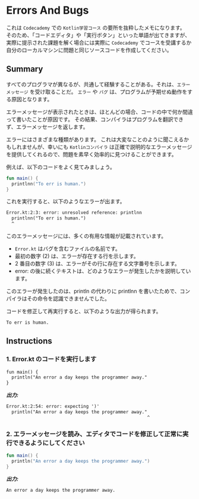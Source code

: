 # Errors And Bugs

これは `Codecademy` での `Kotlin学習コース` の要所を抜粋したメモになります。</br>
そのため、「コードエディタ」や「実行ボタン」といった単語が出てきますが、実際に提示された課題を解く場合には実際に `Codecademy` でコースを受講するか自分のローカルマシンに問題と同じソースコードを作成してください。

## Summary

すべてのプログラマが異なるが、共通して経験することがある。それは、`エラーメッセージ` を受け取ることだ。
`エラー` や `バグ` は、プログラムが予期せぬ動作をする原因となります。

エラーメッセージが表示されたときは、ほとんどの場合、コードの中で何か間違って書いたことが原因です。
その結果、コンパイラはプログラムを翻訳できず、エラーメッセージを返します。

エラーにはさまざまな種類があります。
これは大変なことのように聞こえるかもしれませんが、幸いにも `Kotlinコンパイラ` は正確で説明的なエラーメッセージを提供してくれるので、問題を素早く効率的に見つけることができます。

例えば、以下のコードをよく見てみましょう。

```kotlin
fun main() {
  printlnn("To err is human.")
}
```

これを実行すると、以下のようなエラーが出ます。

```txt
Error.kt:2:3: error: unresolved reference: printlnn
  printlnn("To err is human.")
  ^
```

このエラーメッセージには、多くの有用な情報が記載されています。

- `Error.kt` はバグを含むファイルの名前です。
- 最初の数字 (2) は、エラーが存在する行を示します。
- 2 番目の数字 (3) は、エラーがその行に存在する文字番号を示します。
- error: の後に続くテキストは、どのようなエラーが発生したかを説明しています。

このエラーが発生したのは、println の代わりに printlnn を書いたためで、コンパイラはその命令を認識できませんでした。

コードを修正して再実行すると、以下のような出力が得られます。

```txt
To err is human.
```

## Instructions

### 1. Error.kt のコードを実行します

```txt
fun main() {
  println("An error a day keeps the programmer away."
}
```

**_出力:_**

```txt
Error.kt:2:54: error: expecting ')'
  println("An error a day keeps the programmer away."
                                                     ^
```

### 2. エラーメッセージを読み、エディタでコードを修正して正常に実行できるようにしてください

```kotlin
fun main() {
  println("An error a day keeps the programmer away.")
}
```

**_出力:_**

```txt
An error a day keeps the programmer away.
```
